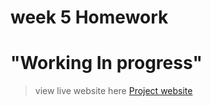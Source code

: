 # week 5 Homework

# "Working In progress"

>view live website here [Project website](https://se412.tuymove.me/week5.homework/)